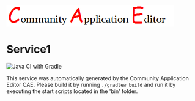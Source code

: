 ![CAE](https://github.com/GHProjectsTest/microservice-290/blob/master/img/logo.png)  

Service1
===================
![Java CI with Gradle](https://github.com/GHProjectsTest/microservice-290/workflows/Java%20CI%20with%20Gradle/badge.svg?branch=master)

This service was automatically generated by the Community Application Editor CAE. Please build it by running `./gradlew build` and run it by executing the start scripts located in the 'bin' folder.

